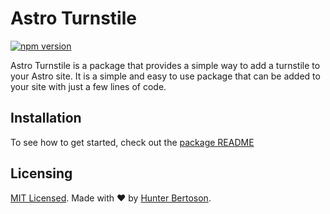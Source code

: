 # Astro Turnstile

[![npm version](https://badge.fury.io/js/astro-turnstile.svg)](https://badge.fury.io/js/astro-turnstile)

Astro Turnstile is a package that provides a simple way to add a turnstile to your Astro site. It is a simple and easy to use package that can be added to your site with just a few lines of code.


## Installation

To see how to get started, check out the [package README](./package/README.md)

## Licensing

[MIT Licensed](./LICENSE). Made with ❤️ by [Hunter Bertoson](https://github.com/hkbertoson).
